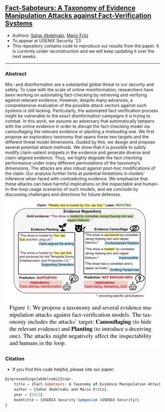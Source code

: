 ## [Fact-Saboteurs: A Taxonomy of Evidence Manipulation Attacks against Fact-Verification Systems](https://arxiv.org/pdf/2209.03755.pdf) 

- Authors: [Sahar Abdelnabi](https://scholar.google.de/citations?user=QEiYbDYAAAAJ&hl=en), [Mario Fritz](https://cispa.saarland/group/fritz/)
- To appear at USENIX Security '23
- This repository contains code to reproduce our results from the paper. It is currently under reconstruction and we will keep updating it over the next weeks. 

- - -
### Abstract ###

Mis- and disinformation are a substantial global threat to our security and safety. To cope with the scale of online misinformation, researchers have been working on automating fact-checking by retrieving and verifying against relevant evidence. However, despite many advances, a comprehensive evaluation of the possible attack vectors against such systems is still lacking. Particularly, the automated fact-verification process might be vulnerable to the exact disinformation campaigns it is trying to combat. In this work, we assume an adversary that automatically tampers with the online evidence in order to disrupt the fact-checking model via camouflaging the relevant evidence or planting a misleading one. We first propose an exploratory taxonomy that spans these two targets and the different threat model dimensions. Guided by this, we design and propose several potential attack methods. We show that it is possible to subtly modify claim-salient snippets in the evidence and generate diverse and claim-aligned evidence. Thus, we highly degrade the fact-checking performance under many different permutations of the taxonomy’s dimensions. The attacks are also robust against post-hoc modifications of the claim. Our analysis further hints at potential limitations in models’ inference when faced with contradicting evidence. We emphasize that these attacks can have harmful implications on the inspectable and human-in-the-loop usage scenarios of such models, and we conclude by discussing challenges and directions for future defenses.

<p align="center">
<img src="https://github.com/S-Abdelnabi/Fact-Saboteurs/blob/main/teaser.PNG" width="650">
</p>

### Citation ###

- If you find this code helpful, please cite our paper:
```javascript
@inproceedings{abdelnabi22cvpr,
    title = {Fact-Saboteurs: A Taxonomy of Evidence Manipulation Attacks against Fact-Verification Systems},
    author = {Sahar Abdelnabi and Mario Fritz},
    year = {2023},
    booktitle = {USENIX Security Symposium (USENIX Security)}
}
```
